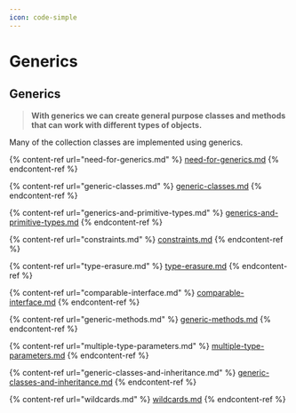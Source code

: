 ```yaml
---
icon: code-simple
---
```


# Generics

## Generics

> **With generics we can create general purpose classes and methods that can work with different types of objects.**

Many of the collection classes are implemented using generics.



{% content-ref url="need-for-generics.md" %}
[need-for-generics.md](need-for-generics.md)
{% endcontent-ref %}

{% content-ref url="generic-classes.md" %}
[generic-classes.md](generic-classes.md)
{% endcontent-ref %}

{% content-ref url="generics-and-primitive-types.md" %}
[generics-and-primitive-types.md](generics-and-primitive-types.md)
{% endcontent-ref %}

{% content-ref url="constraints.md" %}
[constraints.md](constraints.md)
{% endcontent-ref %}

{% content-ref url="type-erasure.md" %}
[type-erasure.md](type-erasure.md)
{% endcontent-ref %}

{% content-ref url="comparable-interface.md" %}
[comparable-interface.md](comparable-interface.md)
{% endcontent-ref %}

{% content-ref url="generic-methods.md" %}
[generic-methods.md](generic-methods.md)
{% endcontent-ref %}

{% content-ref url="multiple-type-parameters.md" %}
[multiple-type-parameters.md](multiple-type-parameters.md)
{% endcontent-ref %}

{% content-ref url="generic-classes-and-inheritance.md" %}
[generic-classes-and-inheritance.md](generic-classes-and-inheritance.md)
{% endcontent-ref %}

{% content-ref url="wildcards.md" %}
[wildcards.md](wildcards.md)
{% endcontent-ref %}



